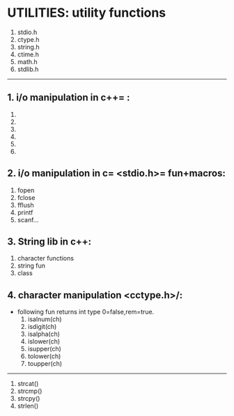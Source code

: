# UTILITIES: utility functions

1. stdio.h
2. ctype.h
3. string.h
4. ctime.h
5. math.h
6. stdlib.h
-------------------------------------
## 1. i/o manipulation in c++= <iostream>:

1. <ios>
2. <istream>
3. <ostream>
4. <iostream>
5. <fstream>
6. <stream>

## 2. i/o manipulation in c= <stdio.h>= fun+macros: 

1. fopen 
2. fclose
3. fflush
4. printf
5. scanf...


## 3. String lib in c++:

1. <cctype> character functions
2. <cstring> string fun
3. <string> class


## 4. character manipulation <cctype.h>/<cctype>:

* following fun returns int type 0=false,rem=true.
    1. isalnum(ch)
    2. isdigit(ch)
    3. isalpha(ch)
    4. islower(ch)
    5. isupper(ch)
    6. tolower(ch)
    7. toupper(ch)

-----------------

1. strcat()
2. strcmp()
3. strcpy()
4. strlen()
